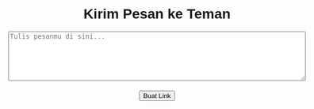 <!DOCTYPE html>
<html lang="id">
<head>
  <meta charset="UTF-8">
  <title>Kirim Pesan</title>
  <style>
    body {
      font-family: sans-serif;
      max-width: 600px;
      margin: 50px auto;
      text-align: center;
    }
    textarea {
      width: 100%;
      height: 100px;
      margin-bottom: 20px;
    }
    #linkContainer {
      margin-top: 20px;
    }
    .pesan {
      font-size: 1.2em;
      color: #444;
      border: 1px solid #ccc;
      padding: 20px;
      background: #f9f9f9;
      border-radius: 10px;
    }
  </style>
</head>
<body>
  <h1>Kirim Pesan ke Teman</h1>

  <div id="formSection">
    <textarea id="pesanInput" placeholder="Tulis pesanmu di sini..."></textarea><br>
    <button onclick="buatLink()">Buat Link</button>
    <div id="linkContainer"></div>
  </div>

  <div id="tampilanPesan" style="display:none;">
    <h2>Pesan untukmu:</h2>
    <div class="pesan" id="isiPesan"></div>
  </div>

  <script>
    // Cek apakah ada pesan di URL
    const params = new URLSearchParams(window.location.search);
    const pesan = params.get("pesan");

    if (pesan) {
      document.getElementById("formSection").style.display = "none";
      document.getElementById("tampilanPesan").style.display = "block";
      document.getElementById("isiPesan").textContent = decodeURIComponent(pesan);
    }

    function buatLink() {
      const teks = document.getElementById("pesanInput").value;
      if (!teks) {
        alert("Tolong tulis pesannya dulu!");
        return;
      }
      const encodedPesan = encodeURIComponent(teks);
      const link = `${window.location.origin}${window.location.pathname}?pesan=${encodedPesan}`;
      document.getElementById("linkContainer").innerHTML = `
        <p>Bagikan link ini:</p>
        <input type="text" value="${link}" readonly style="width:100%; padding:10px;" onclick="this.select()">
      `;
    }
  </script>
</body>
</html
